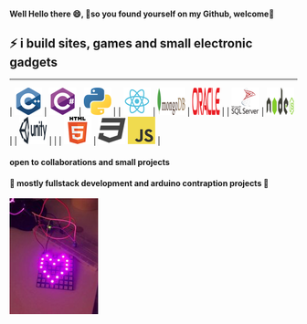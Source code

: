 #### Well Hello there 😄, 💫**so you found yourself on my Github, welcome**💫
## ⚡  i build sites, games and small electronic gadgets 
-----------

| ![c++](/stackLogos/cpp_48x48.png) | ![c#](/stackLogos/csharp_48x48.png)  | ![python](/stackLogos/python_48x48.png) |
| ![react](/stackLogos/react_48x48.png) | ![MongoDB](/stackLogos/mongodb_48x48.png) | ![oracle](/stackLogos/oracle_48x48.png) |
| ![sql](/stackLogos/sql_server_48x48.png) | ![NodeJS](/stackLogos/nodejs_48x48.png) |
| ![Unity](/stackLogos/unity_48x48.png) | |
| ![html](/stackLogos/html_48x48.png) | ![css](/stackLogos/css_48x48.png) ![javascript](/stackLogos/javascript_48x48.png) |
                                                                        

#### open to collaborations and small projects 
#### 🤖 mostly fullstack development and arduino contraption projects 🔭
 ![arduino project](/rsz_arduino.jpg) 


     
<!--
**ultrakot/ultrakot** is a ✨ _special_ ✨ repository because its `README.md` (this file) appears on your GitHub profile.

Here are some ideas to get you started:

- 🔭 I’m currently working on ...
- 🌱 I’m currently learning ...
- 👯 I’m looking to collaborate on ...
- 🤔 I’m looking for help with ...
- 💬 Ask me about ...
- 📫 How to reach me: ...
- 😄 Pronouns: ...
- ⚡ Fun fact: ...
-->

